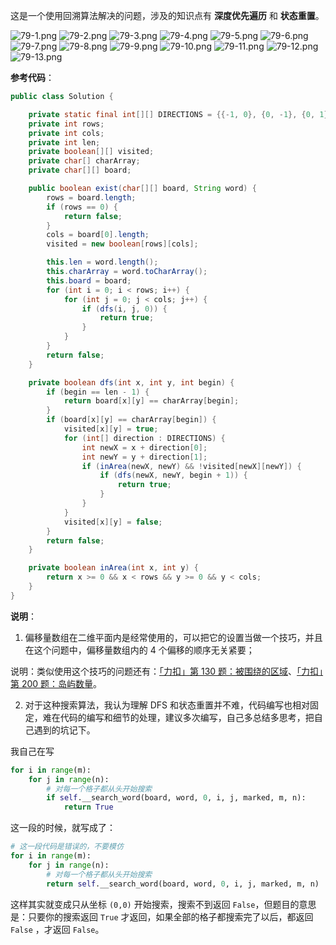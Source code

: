 这是一个使用回溯算法解决的问题，涉及的知识点有 **深度优先遍历** 和 **状态重置**。

 ![79-1.png](https://pic.leetcode-cn.com/d504319785cb9ee880004a94f1318954f66ea5b29459db44b81ebc048129c98a-79-1.png) ![79-2.png](https://pic.leetcode-cn.com/ce56eaaf43b587ad6e02bd3951b27291cf27d159106a984ab73659c511faa87d-79-2.png) ![79-3.png](https://pic.leetcode-cn.com/631f0247763caba9fa164888f80459e9985826ed1393f3032363f999456b3025-79-3.png) ![79-4.png](https://pic.leetcode-cn.com/9a3a3cc259208cb391ee7065c5be446091bab7b29094a3d5122918569835a6fc-79-4.png) ![79-5.png](https://pic.leetcode-cn.com/b74270d9ddd333a7d92c8cb791044ef8b0e272db568a51eb7d547cdc8b6999f8-79-5.png) ![79-6.png](https://pic.leetcode-cn.com/06fe072d677aeb8611f3169ed294d1af7a4bc8693c0c5c6898c8bb24eee92c91-79-6.png) ![79-7.png](https://pic.leetcode-cn.com/4ad2839afb72036fec361e1afff1669650279b64cf4f2d791400818f49f71f7a-79-7.png) ![79-8.png](https://pic.leetcode-cn.com/6b8b17fd56c4e51e9af162ae92e31b2b5245411c47f25772a7946bb938bcc993-79-8.png) ![79-9.png](https://pic.leetcode-cn.com/95e5ef5684d49e29e0ba604937804a85b8ada69d22b87c5bf629c4ab8b6cb904-79-9.png) ![79-10.png](https://pic.leetcode-cn.com/ffb4b6ec9430eb17cfd6d56af0cd6b941bd4f444198c9e133884ec6fd5e7b290-79-10.png) ![79-11.png](https://pic.leetcode-cn.com/adf76299376889d03ddc7d532213c7e5381ac14f3d01e7ee80f2945e265d23a2-79-11.png) ![79-12.png](https://pic.leetcode-cn.com/bc375f253b7e7453e46ee1282779e1067808766454fc8a4cbd9d570f7c9454a3-79-12.png) ![79-13.png](https://pic.leetcode-cn.com/80a6087835851324b091ce1e6c9dea8760cde57f4f2b35cfdac4a001bb42429b-79-13.png) 


**参考代码**：

```Java []
public class Solution {

    private static final int[][] DIRECTIONS = {{-1, 0}, {0, -1}, {0, 1}, {1, 0}};
    private int rows;
    private int cols;
    private int len;
    private boolean[][] visited;
    private char[] charArray;
    private char[][] board;

    public boolean exist(char[][] board, String word) {
        rows = board.length;
        if (rows == 0) {
            return false;
        }
        cols = board[0].length;
        visited = new boolean[rows][cols];

        this.len = word.length();
        this.charArray = word.toCharArray();
        this.board = board;
        for (int i = 0; i < rows; i++) {
            for (int j = 0; j < cols; j++) {
                if (dfs(i, j, 0)) {
                    return true;
                }
            }
        }
        return false;
    }

    private boolean dfs(int x, int y, int begin) {
        if (begin == len - 1) {
            return board[x][y] == charArray[begin];
        }
        if (board[x][y] == charArray[begin]) {
            visited[x][y] = true;
            for (int[] direction : DIRECTIONS) {
                int newX = x + direction[0];
                int newY = y + direction[1];
                if (inArea(newX, newY) && !visited[newX][newY]) {
                    if (dfs(newX, newY, begin + 1)) {
                        return true;
                    }
                }
            }
            visited[x][y] = false;
        }
        return false;
    }

    private boolean inArea(int x, int y) {
        return x >= 0 && x < rows && y >= 0 && y < cols;
    }
}
```

**说明**：

1. 偏移量数组在二维平面内是经常使用的，可以把它的设置当做一个技巧，并且在这个问题中，偏移量数组内的 4 个偏移的顺序无关紧要；

说明：类似使用这个技巧的问题还有：[「力扣」第 130 题：被围绕的区域](https://leetcode-cn.com/problems/surrounded-regions/)、[「力扣」第 200 题：岛屿数量](https://leetcode-cn.com/problems/number-of-islands/)。

2. 对于这种搜索算法，我认为理解 DFS 和状态重置并不难，代码编写也相对固定，难在代码的编写和细节的处理，建议多次编写，自己多总结多思考，把自己遇到的坑记下。

我自己在写

```python
for i in range(m):
    for j in range(n):
        # 对每一个格子都从头开始搜索
        if self.__search_word(board, word, 0, i, j, marked, m, n):
            return True
```

这一段的时候，就写成了：

```python
# 这一段代码是错误的，不要模仿
for i in range(m):
    for j in range(n):
        # 对每一个格子都从头开始搜索
        return self.__search_word(board, word, 0, i, j, marked, m, n)
```

这样其实就变成只从坐标 `(0,0)` 开始搜索，搜索不到返回 `False`，但题目的意思是：只要你的搜索返回 `True` 才返回，如果全部的格子都搜索完了以后，都返回 `False` ，才返回 `False`。
